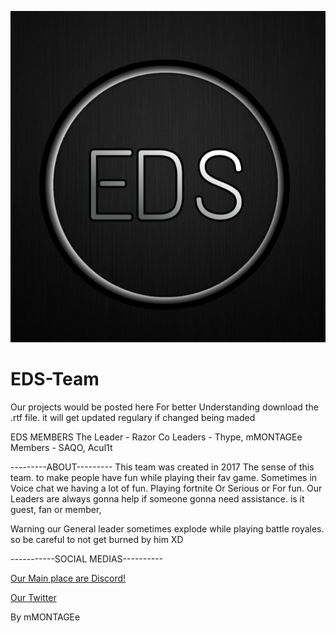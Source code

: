 ![EDS LOGO](Images/PicsArt_06-12-06.41.54.jpg)
# EDS-Team
Our projects would be posted here
For better Understanding download the .rtf file. it will get updated regulary if changed being maded

 EDS MEMBERS
The Leader - Razor
Co Leaders - Thype, mMONTAGEe
Members - SAQO, Acul1t


---------ABOUT---------
This team was created in 2017
The sense of this team. to make people have fun while playing their fav game. Sometimes in Voice chat we having a lot of fun. Playing fortnite Or Serious or For fun.
Our Leaders are always gonna help if someone gonna need assistance. is it guest, fan or member,

Warning our General leader sometimes explode while playing battle royales. so be careful to not get burned by him XD


-----------SOCIAL MEDIAS----------

[Our Main place are Discord!](https://discord.gg/weqxsMP)

[Our Twitter](https://twitter.com/EDS_Clan_)


By mMONTAGEe
